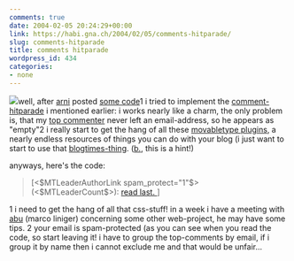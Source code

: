```yaml
---
comments: true
date: 2004-02-05 20:24:29+00:00
link: https://habi.gna.ch/2004/02/05/comments-hitparade/
slug: comments-hitparade
title: comments hitparade
wordpress_id: 434
categories:
- none
---
```


[![](https://habi.gna.ch/blog/images/commentparade-tm.jpg)](https://habi.gna.ch/blog/images/commentparade.jpg)well, after [arni](http://www.arnoldseefeld.com/blog/) posted [some code](http://www.arnoldseefeld.com/blog/archives/000071.html)1 i tried to implement the [comment-hitparade](http://mt-plugins.org/archives/entry/commentleaders.php) i mentioned earlier:
i works nearly like a charm, the only problem is, that my [top commenter](https://pieceoplastic.com/index.php) never left an email-address, so he appears as "empty"2
i really start to get the hang of all these [movabletype plugins](http://mt-plugins.org/), a nearly endless resources of things you can do with your blog (i just want to start to use that [blogtimes-thing](http://www.nilesh.org/mt/blogtimes/).
([b.](http://bernhardseefeld.ch/), this is a hint!)

anyways, here's the code:


<blockquote><MTCommentLeaders exclude="habi@gna.ch" lastn="10">
  [<$MTLeaderAuthorLink spam_protect="1"$> (<$MTLeaderCount$>): 
<a href="<$MTBlogArchiveURL$>
<$MTLeaderEntryLink$>#<$MTLeaderCommentID$>">read last.
</a>]<br /></blockquote>



1 i need to get the hang of all that css-stuff! in a week i have a meeting with [abu](http://www.primal.ch/credits/) (marco liniger) concerning some other web-project, he may have some tips.
2 your email is spam-protected (as you can see when you read the code, so start leaving it! i have to group the top-comments by email, if i group it by name then i cannot exclude me and that would be unfair...
